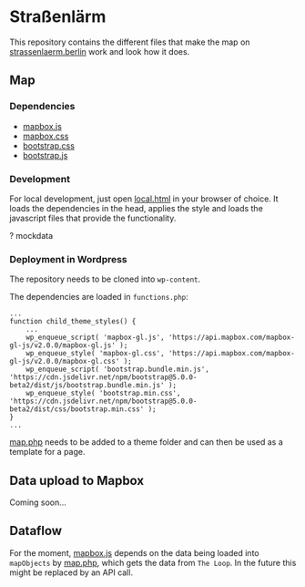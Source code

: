 # Straßenlärm
This repository contains the different files that make the map on [strassenlaerm.berlin](strassenlaerm.berlin) work and look how it does.

## Map

### Dependencies
* [mapbox.js](https://docs.mapbox.com/mapbox-gl-js/api/#quickstart)
* [mapbox.css](https://docs.mapbox.com/mapbox-gl-js/api/#quickstart)
* [bootstrap.css](https://getbootstrap.com/docs/5.0/getting-started/introduction/#css)
* [bootstrap.js](https://getbootstrap.com/docs/5.0/getting-started/introduction/#js)

### Development
For local development, just open [local.html](https://github.com/HendrikSchmidt/strassenlaerm/blob/master/map/local.html) in your browser of choice.
It loads the dependencies in the head, applies the style and loads the javascript files that provide the functionality.

? mockdata

### Deployment in Wordpress
The repository needs to be cloned into `wp-content`.

The dependencies are loaded in `functions.php`:
```
...
function child_theme_styles() {
	...
	wp_enqueue_script( 'mapbox-gl.js', 'https://api.mapbox.com/mapbox-gl-js/v2.0.0/mapbox-gl.js' );
	wp_enqueue_style( 'mapbox-gl.css', 'https://api.mapbox.com/mapbox-gl-js/v2.0.0/mapbox-gl.css' );
	wp_enqueue_script( 'bootstrap.bundle.min.js', 'https://cdn.jsdelivr.net/npm/bootstrap@5.0.0-beta2/dist/js/bootstrap.bundle.min.js' );
	wp_enqueue_style( 'bootstrap.min.css', 'https://cdn.jsdelivr.net/npm/bootstrap@5.0.0-beta2/dist/css/bootstrap.min.css' );
}
...
```

[map.php](https://github.com/HendrikSchmidt/strassenlaerm/blob/master/wordpress/map.php) needs to be added to a theme folder and can then be used as a template for a page.

## Data upload to Mapbox
Coming soon...



## Dataflow
For the moment, [mapbox.js](https://github.com/HendrikSchmidt/strassenlaerm/blob/master/map/mapbox.js) depends on the data being loaded into `mapObjects` by [map.php](https://github.com/HendrikSchmidt/strassenlaerm/blob/master/wordpress/map.php), which gets the data from `The Loop`.
In the future this might be replaced by an API call.

